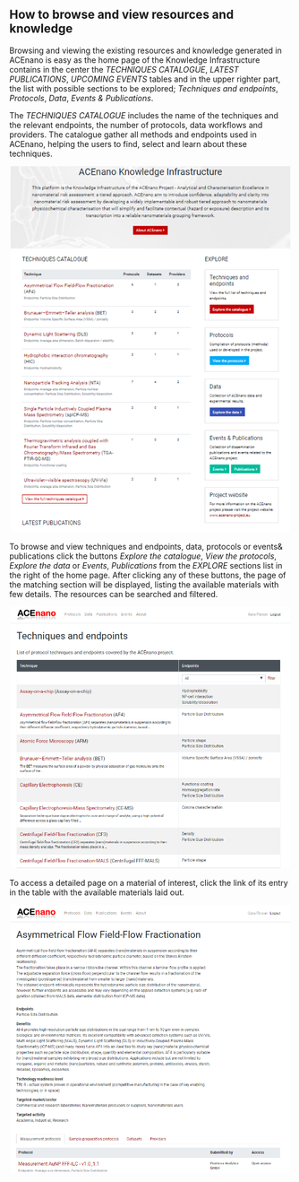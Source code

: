 ## How to browse and view resources and knowledge

Browsing and viewing the existing resources and knowledge generated in ACEnano is easy as the home page of the Knowledge Infrastructure contains in the center the *TECHNIQUES CATALOGUE*, *LATEST PUBLICATIONS*, *UPCOMING EVENTS* tables and in the upper righter part, the list with possible sections to be explored; *Techniques and endpoints*, *Protocols*, *Data*, *Events & Publications*.

The *TECHNIQUES CATALOGUE* includes the name of the techniques and the relevant endpoints, the number of protocols, data workflows and providers. The catalogue gather all methods and endpoints used in ACEnano, helping the users to find, select and learn about these techniques.

<p align="center">
  <img width="500" src="https://github.com/NanoCommons/tutorials/blob/master/ACEnano%20manuals/Photos/CatIntro.png">
</p>

To browse and view techniques and endpoints, data, protocols or events& publications click the buttons *Explore the catalogue*, *View the protocols*, *Explore the data* or *Events*, *Publications* from the *EXPLORE* sections list in the right of the home page. 
After clicking any of these buttons, the page of the matching section will be displayed, listing the available materials with few details. The resources can be searched and filtered.

<p align="center">
  <img width="500" src="https://github.com/NanoCommons/tutorials/blob/master/ACEnano%20manuals/Photos/CatTecEnd.png">
</p>

To access a detailed page on a material of interest, click the link of its entry in the table with the available materials laid out.

<p align="center">
  <img width="500" src="https://github.com/NanoCommons/tutorials/blob/master/ACEnano%20manuals/Photos/CatDet.png">
</p>
